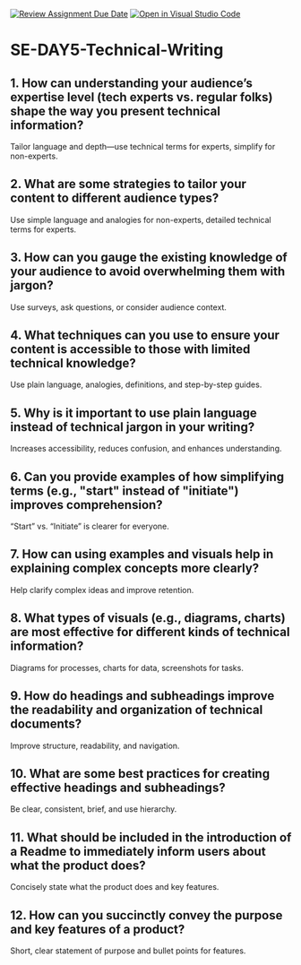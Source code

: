 [![Review Assignment Due Date](https://classroom.github.com/assets/deadline-readme-button-22041afd0340ce965d47ae6ef1cefeee28c7c493a6346c4f15d667ab976d596c.svg)](https://classroom.github.com/a/zsAR-pyY)
[![Open in Visual Studio Code](https://classroom.github.com/assets/open-in-vscode-2e0aaae1b6195c2367325f4f02e2d04e9abb55f0b24a779b69b11b9e10269abc.svg)](https://classroom.github.com/online_ide?assignment_repo_id=18622247&assignment_repo_type=AssignmentRepo)
# SE-DAY5-Technical-Writing
## 1. How can understanding your audience’s expertise level (tech experts vs. regular folks) shape the way you present technical information?
Tailor language and depth—use technical terms for experts, simplify for non-experts.
## 2. What are some strategies to tailor your content to different audience types?
 Use simple language and analogies for non-experts, detailed technical terms for experts.
## 3. How can you gauge the existing knowledge of your audience to avoid overwhelming them with jargon?
Use surveys, ask questions, or consider audience context.
## 4. What techniques can you use to ensure your content is accessible to those with limited technical knowledge?
 Use plain language, analogies, definitions, and step-by-step guides.
## 5. Why is it important to use plain language instead of technical jargon in your writing?
Increases accessibility, reduces confusion, and enhances understanding.
## 6. Can you provide examples of how simplifying terms (e.g., "start" instead of "initiate") improves comprehension?
 “Start” vs. “Initiate” is clearer for everyone.
## 7. How can using examples and visuals help in explaining complex concepts more clearly?
Help clarify complex ideas and improve retention.
## 8. What types of visuals (e.g., diagrams, charts) are most effective for different kinds of technical information?
Diagrams for processes, charts for data, screenshots for tasks.
## 9. How do headings and subheadings improve the readability and organization of technical documents?
Improve structure, readability, and navigation.
## 10. What are some best practices for creating effective headings and subheadings?
Be clear, consistent, brief, and use hierarchy.
## 11. What should be included in the introduction of a Readme to immediately inform users about what the product does?
Concisely state what the product does and key features.
## 12. How can you succinctly convey the purpose and key features of a product?
Short, clear statement of purpose and bullet points for features.
